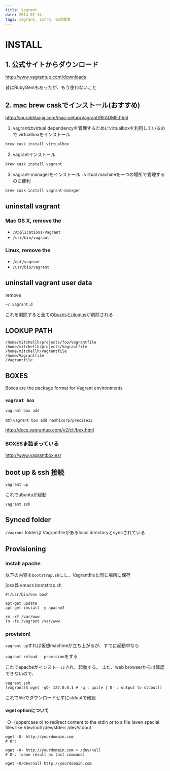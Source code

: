 ```yaml
---
title: Vagrant
date: 2014-07-14
tags: vagrant, infra, 仮想環境
---
```


# INSTALL

## 1. 公式サイトからダウンロード

<http://www.vagrantup.com/downloads>

昔はRubyGemもあったが、もう使わないこと

## 2. mac brew caskでインストール(おすすめ)

<http://sourabhbajaj.com/mac-setup/Vagrant/README.html>

1. vagrantはvirtual dependencyを管理するためにvirtualboxを利用しているので virtualboxをインストール

```sh
brew cask install virtualbox
```

2. vagrantインストール

```sh
brew cask install vagrant
```

3. vagrant-managerをインストール : virtual machineを一つの場所で管理するのに便利

```sh
brew cask install vagrant-manager
```

## uninstall vagrant

### Mac OS X, remove the

* `/Applications/Vagrant`
* `/usr/bin/vagrant`

### Linux, remove the

* `/opt/vagrant`
* `/usr/bin/vagrant`

## uninstall vagrant user data

remove

`~/.vagrant.d`

これを削除すると全ての[boxes](http://docs.vagrantup.com/v2/boxes.html)と[plugins](http://docs.vagrantup.com/v2/plugins/)が削除される


## LOOKUP PATH

```
/home/mitchellh/projects/foo/Vagrantfile
/home/mitchellh/projects/Vagrantfile
/home/mitchellh/Vagrantfile
/home/Vagrantfile
/Vagrantfile
```


## BOXES

Boxes are the package format for Vagrant environments


### `vagrant box`

`vagrant box add`

ex) `vagrant box add hashicorp/precise32`


<http://docs.vagrantup.com/v2/cli/box.html>

### BOXESま詰まっている

<http://www.vagrantbox.es/>

## boot up & ssh 接続

`vagrant up`

これでubuntuが起動

`vagrant ssh`

## Synced folder

`/vagrant` folderは Vagrantfileがあるlocal directoryとsyncされている

## Provisioning

### install apache

以下の内容を`bootstrap.sh`にし、Vagrantfileと同じ場所に保存

[osx]$ emacs bootstrap.sh

```
#!/usr/bin/env bash

apt-get update
apt-get install -y apache2

rm -rf /var/www
ln -fs /vagrant /var/www
```


### provision!

`vagrant up`すれば仮想machineが立ち上がるが、すでに起動中なら

`vagrant reload --provision`をする

これでapacheがインストールされ、起動する。
まだ、web browserからは確認できないので、

```
vagrant ssh
[vagrant]$ wget -qO- 127.0.0.1 # -q : quite | O- : output to stdout()
```

これでfileでダウンロードせずにstdoutで確認

#### wget optionについて

-O- (uppercase o) to redirect content to the stdin or to a file (even special files like /dev/null /dev/stderr /dev/stdout

```
wget -O- http://yourdomain.com
# Or:

wget -O- http://yourdomain.com > /dev/null
# Or: (same result as last command)

wget -O/dev/null http://yourdomain.com
```
